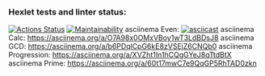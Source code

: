 ### Hexlet tests and linter status:
[![Actions Status](https://github.com/blonde2029/java-project-61/workflows/hexlet-check/badge.svg)](https://github.com/blonde2029/java-project-61/actions)
[![Maintainability](https://api.codeclimate.com/v1/badges/d285b602af8559be561c/maintainability)](https://codeclimate.com/github/blonde2029/java-project-61/maintainability)
asciinema Even:        [![asciicast](https://asciinema.org/a/xw6mffVF4Q5nXs3MrGlqt7FxU.svg)](https://asciinema.org/a/xw6mffVF4Q5nXs3MrGlqt7FxU)
asciinema Calc:        https://asciinema.org/a/O7A98x0OMxVBoy1wT3LdBDsJ8
asciinema GCD:         https://asciinema.org/a/b6PDqlCpG6kE8zVSEjZ6CNQb0
asciinema Progression: https://asciinema.org/a/XVZht1In1hCQgGYeJ8qTtdBtX
asciinema Prime:       https://asciinema.org/a/60t17mwC7e9QqGP5RhTAD0zkn
